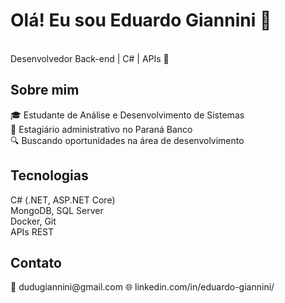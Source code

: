 <h1>Olá! Eu sou Eduardo Giannini 👋</h1> <br> 
Desenvolvedor Back-end | C# | APIs 🚀

<h2>Sobre mim</h2> 
🎓 Estudante de Análise e Desenvolvimento de Sistemas<br>
💼 Estagiário administrativo no Paraná Banco<br>
🔍 Buscando oportunidades na área de desenvolvimento

<h2>Tecnologias</h2>
C# (.NET, ASP.NET Core)<br>
MongoDB, SQL Server<br>
Docker, Git<br>
APIs REST 

<h2>Contato</h2>
📧 dudugiannini@gmail.com
🌐 linkedin.com/in/eduardo-giannini/

